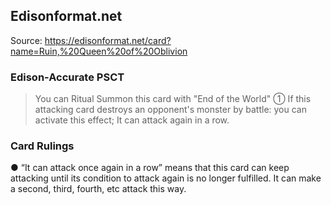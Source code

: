 
## Edisonformat.net

Source: https://edisonformat.net/card?name=Ruin,%20Queen%20of%20Oblivion

### Edison-Accurate PSCT

> You can Ritual Summon this card with "End of the World"
> ① If this attacking card destroys an opponent's monster by battle: you can activate this effect; It can attack again in a row.

### Card Rulings

● “It can attack once again in a row” means that this card can keep attacking until its condition to attack again is no longer fulfilled. It can make a second, third, fourth, etc attack this way.
            